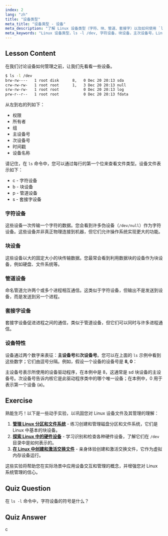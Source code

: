 ```yaml
---
index: 2
lang: "zh"
title: "设备类型"
meta_title: "设备类型 - 设备"
meta_description: "了解 Linux 设备类型（字符、块、管道、套接字）以及如何使用 `ls -l /dev` 识别它们。理解主/次设备号。Linux 初学者教程。"
meta_keywords: "Linux 设备类型，ls -l /dev, 字符设备，块设备，主次设备号，Linux 教程，Linux 指南，初学者"
---
```


## Lesson Content

在我们讨论设备如何管理之前，让我们先看看一些设备。

```bash
$ ls -l /dev
brw-rw----   1 root disk      8,   0 Dec 20 20:13 sda
crw-rw-rw-   1 root root      1,   3 Dec 20 20:13 null
srw-rw-rw-   1 root root           0 Dec 20 20:13 log
prw-r--r--   1 root root           0 Dec 20 20:13 fdata
```

从左到右的列如下：

- 权限
- 所有者
- 组
- 主设备号
- 次设备号
- 时间戳
- 设备名称

请记住，在 `ls` 命令中，您可以通过每行的第一个位来查看文件类型。设备文件表示如下：

- c - 字符设备
- b - 块设备
- p - 管道设备
- s - 套接字设备

### 字符设备

这些设备一次传输一个字符的数据。您会看到许多伪设备（`/dev/null`）作为字符设备。这些设备并非真正物理连接到机器，但它们允许操作系统实现更大的功能。

### 块设备

这些设备以大的固定大小的块传输数据。您最常会看到利用数据块的设备作为块设备，例如硬盘、文件系统等。

### 管道设备

命名管道允许两个或多个进程相互通信。这类似于字符设备，但输出不是发送到设备，而是发送到另一个进程。

### 套接字设备

套接字设备促进进程之间的通信，类似于管道设备，但它们可以同时与许多进程通信。

### 设备特性

设备通过两个数字来表征：**主设备号**和**次设备号**。您可以在上面的 `ls` 示例中看到这些数字；它们由逗号分隔。例如，假设一个设备的设备号是 **8, 0**：

主设备号表示所使用的设备驱动程序，在本例中是 8，这通常是 sd 块设备的主设备号。次设备号告诉内核它是此驱动程序类中的哪个唯一设备；在本例中，0 用于表示第一个设备 (a)。

## Exercise

熟能生巧！以下是一些动手实验，以巩固您对 Linux 设备文件及其管理的理解：

1. **[管理 Linux 分区和文件系统](https://labex.io/zh/labs/comptia-manage-linux-partitions-and-filesystems-590845)** - 练习创建和管理磁盘分区和文件系统，它们是 Linux 中基本的块设备。
2. **[探索 Linux 中的硬件设备](https://labex.io/zh/labs/comptia-explore-hardware-devices-in-linux-590861)** - 学习识别和检查各种硬件设备，了解它们在 `/dev` 目录中是如何表示的。
3. **[在 Linux 中创建和激活交换文件](https://labex.io/zh/labs/comptia-create-and-activate-a-swap-file-in-linux-590858)** - 亲身体验创建和激活交换文件，它作为虚拟内存设备运行。

这些实验将帮助您在实际场景中应用设备交互和管理的概念，并增强您对 Linux 系统管理的信心。

## Quiz Question

在 `ls -l` 命令中，字符设备的符号是什么？

## Quiz Answer

c

